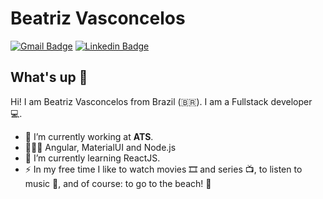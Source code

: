 # Beatriz Vasconcelos
[![Gmail Badge](https://img.shields.io/badge/-biavasconcelossss@gmail.com-c14438?style=flat-square&logo=Gmail&logoColor=white&link=mailto:biavasconcelossss@gmail.com)](mailto:biavasconcelossss@gmail.com)
[![Linkedin Badge](https://img.shields.io/badge/-BeatrizVasconcelos-blue?style=flat-square&logo=Linkedin&logoColor=white&link=https://www.linkedin.com/in/beatriz-vasconcelos/)](https://www.linkedin.com/in/beatriz-vasconcelos/) 

## What's up 👋
Hi! I am Beatriz Vasconcelos from Brazil (🇧🇷).
I am a Fullstack developer 💻.

- 🚀 I’m currently working at **ATS**.
- 👨🏻‍💻 Angular, MaterialUI and Node.js
- 🌱 I’m currently learning ReactJS.
- ⚡ In my free time I like to watch movies 🎞️ and series 📺, to listen to music 🎵, and of course: to go to the beach! 🌴

